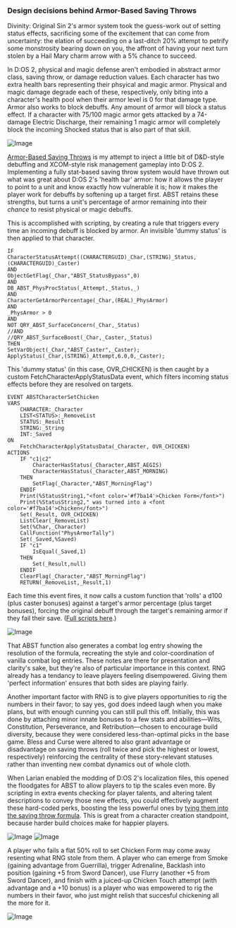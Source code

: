 ### Design decisions behind Armor-Based Saving Throws

Divinity: Original Sin 2's armor system took the guess-work out of setting status effects, sacrificing some of the excitement that can come from uncertainty: the elation of succeeding on a last-ditch 20% attempt to petrify some monstrosity bearing down on you, the affront of having your next turn stolen by a Hail Mary charm arrow with a 5% chance to succeed.

In D:OS 2, physical and magic defense aren't embodied in abstract armor class, saving throw, or damage reduction values. Each character has two extra health bars representing their phsyical and magic armor. Physical and magic damage degrade each of these, respectively, only biting into a character's health pool when their armor level is 0 for that damage type. Armor also works to block debuffs. Any amount of armor will block a status effect. If a character with 75/100 magic armor gets attacked by a 74-damage Electric Discharge, their remaining 1 magic armor will completely block the incoming Shocked status that is also part of that skill.

![Image](https://i.imgur.com/9YKeMwi.jpg)

[Armor-Based Saving Throws](https://steamcommunity.com/sharedfiles/filedetails/?id=1157299447) is my attempt to inject a little bit of D&D-style debuffing and XCOM-style risk management gameplay into D:OS 2. Implementing a fully stat-based saving throw system would have thrown out what was great about D:OS 2's 'health bar' armor: how it allows the player to point to a unit and know exactly how vulnerable it is; how it makes the player work for debuffs by softening up a target first. ABST retains these strengths, but turns a unit's percentage of armor remaining into their _chance_ to resist physical or magic debuffs. 

This is accomplished with scripting, by creating a rule that triggers every time an incoming debuff is blocked by armor. An invisible 'dummy status' is then applied to that character.

```
IF
CharacterStatusAttempt((CHARACTERGUID)_Char,(STRING)_Status,(CHARACTERGUID)_Caster)
AND
ObjectGetFlag(_Char,"ABST_StatusBypass",0)
AND
DB_ABST_PhysProcStatus(_Attempt,_Status,_)
AND
CharacterGetArmorPercentage(_Char,(REAL)_PhysArmor)
AND
_PhysArmor > 0
AND
NOT QRY_ABST_SurfaceConcern(_Char,_Status)
//AND
//QRY_ABST_SurfaceBoost(_Char,_Caster,_Status)
THEN
SetVarObject(_Char,"ABST_Caster",_Caster);
ApplyStatus(_Char,(STRING)_Attempt,6.0,0,_Caster);
```

This 'dummy status' (in this case, OVR_CHICKEN) is then caught by a custom FetchCharacterApplyStatusData event, which filters incoming status effects before they are resolved on targets. 

```
EVENT ABSTCharacterSetChicken
VARS
	CHARACTER:_Character
	LIST<STATUS>:_RemoveList
	STATUS:_Result
	STRING:_String
	INT:_Saved
ON
	FetchCharacterApplyStatusData(_Character, OVR_CHICKEN)
ACTIONS
	IF "c1|c2"
		CharacterHasStatus(_Character,ABST_AEGIS)
		CharacterHasStatus(_Character,ABST_MORNING)
	THEN
		SetFlag(_Character,"ABST_MorningFlag")
	ENDIF
	Print(%StatusString1,"<font color='#f7ba14'>Chicken Form</font>")
	Print(%StatusString2," was turned into a <font color='#f7ba14'>Chicken</font>")		
	Set(_Result, OVR_CHICKEN)
	ListClear(_RemoveList)
	Set(%Char,_Character)
	CallFunction("PhysArmorTally")
	Set(_Saved,%Saved)
	IF "c1"
		IsEqual(_Saved,1)
	THEN
		Set(_Result,null)
	ENDIF
	ClearFlag(_Character,"ABST_MorningFlag")
	RETURN(_RemoveList,_Result,1)
  ```
  
Each time this event fires, it now calls a custom function that 'rolls' a d100 (plus caster bonuses) against a target's armor percentage (plus target bonuses), forcing the original debuff through the target's remaining armor if they fail their save. ([Full scripts here](https://github.com/spncrptrsn/spncrptrsn.github.io/tree/master/abst_scripts).)

![Image](https://i.imgur.com/LREhPza.jpg)

That ABST function also generates a combat log entry showing the resolution of the formula, recreating the style and color-coordination of vanilla combat log entries. These notes are there for presentation and clarity's sake, but they're also of particular importance in this context. RNG already has a tendancy to leave players feeling disempowered. Giving them 'perfect information' ensures that both sides are playing fairly.

Another important factor with RNG is to give players opportunities to rig the numbers in their favor; to say yes, god does indeed laugh when you make plans, but with enough cunning you can still pull this off. Initially, this was done by attaching minor innate bonuses to a few stats and abilities—Wits, Constitution, Perseverance, and Retribution—chosen to encourage build diversity, because they were considered less-than-optimal picks in the base game. Bless and Curse were altered to also grant advantage or disadvantage on saving throws (roll twice and pick the highest or lowest, respectively) reinforcing the centrality of these story-relevant statuses rather than inventing new combat dynamics out of whole cloth.

When Larian enabled the modding of D:OS 2's localization files, this opened the floodgates for ABST to allow players to tip the scales even more. By scripting in extra events checking for player talents, and altering talent descriptions to convey those new effects, you could effectively augment these hard-coded perks, boosting the less powerful ones by [tying them into the saving throw formula](https://steamcommunity.com/workshop/filedetails/discussion/1157299447/1488861734095722644/). This is great from a character creation standpoint, because harder build choices make for happier players.

![Image](https://i.imgur.com/0UVQHHi.jpg)
![Image](https://i.imgur.com/xn2iCVZ.jpg)

A player who fails a flat 50% roll to set Chicken Form may come away resenting what RNG stole from them. A player who can emerge from Smoke (gaining advantage from Guerrilla), trigger Adrenaline, Backlash into position (gaining +5 from Sword Dancer), use Flurry (another +5 from Sword Dancer), and finish with a juiced-up Chicken Touch attempt (with advantage and a +10 bonus) is a player who was empowered to rig the numbers in their favor, who just might relish that succesful chickening all the more for it.

![Image](https://i.imgur.com/5u0llvb.jpg)

